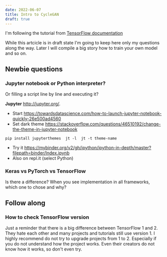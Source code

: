```yaml
---
date: 2022-06-07
title: Intro to CycleGAN
draft: true
---
```


I'm following the tutorial from [TensorFlow documentation](https://www.tensorflow.org/tutorials/generative/cyclegan)

While this artcicle is in draft state I'm going to keep here only my questions along the way. Later I will compile a big story how to train your own model and so on.

## Newbie questions

### Jupyter notebook or Python interpreter?

Or filling a script line by line and executing it?

**Jupyter** http://jupyter.org/. 

- Start https://towardsdatascience.com/how-to-launch-jupyter-notebook-quickly-26e500ad4560
- Set dark theme https://stackoverflow.com/questions/46510192/change-the-theme-in-jupyter-notebook

```
pip install jupyterthemes  jt -l  jt -t theme-name
```

- Try it https://mybinder.org/v2/gh/ipython/ipython-in-depth/master?filepath=binder/Index.ipynb
- Also on repl.it (select Python)




### Keras vs PyTorch vs TensorFlow

Is there a difference? When you see implementation in all frameworks, which one to chose and why?

## Follow along

### How to check TensorFlow version

Just a reminder that there is a big difference between TensorFlow 1 and 2. They hate each other and many projects and tutorials still use version 1. I highly recommend do not try to upgrade projects from 1 to 2. Especially if you do not understand how the project works. Even their creators do not know how it works, so don't even try.

